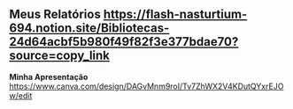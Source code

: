 **Meus Relatórios**
https://flash-nasturtium-694.notion.site/Bibliotecas-24d64acbf5b980f49f82f3e377bdae70?source=copy_link
------------------------------------------------------------------------------------------------------
**Minha Apresentação**
https://www.canva.com/design/DAGvMnm9roI/Tv7ZhWX2V4KDutQYxrEJOw/edit

